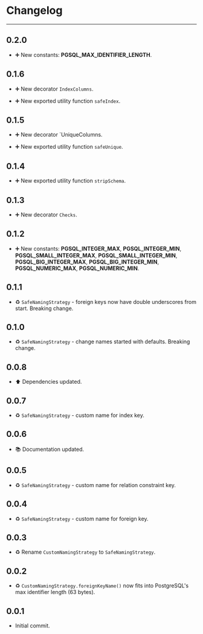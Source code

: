 # Changelog

---

## 0.2.0

-   ➕ New constants: **PGSQL_MAX_IDENTIFIER_LENGTH**.

## 0.1.6

-   ➕ New decorator `IndexColumns`.

-   ➕ New exported utility function `safeIndex`.

## 0.1.5

-   ➕ New decorator `UniqueColumns.

-   ➕ New exported utility function `safeUnique`.

## 0.1.4

-   ➕ New exported utility function `stripSchema`.

## 0.1.3

-   ➕ New decorator `Checks`.

## 0.1.2

-   ➕ New constants: **PGSQL_INTEGER_MAX**, **PGSQL_INTEGER_MIN**, **PGSQL_SMALL_INTEGER_MAX**, **PGSQL_SMALL_INTEGER_MIN**, **PGSQL_BIG_INTEGER_MAX**, **PGSQL_BIG_INTEGER_MIN**, **PGSQL_NUMERIC_MAX**, **PGSQL_NUMERIC_MIN**.

## 0.1.1

-   ♻️ `SafeNamingStrategy` - foreign keys now have double underscores from start. Breaking change.

## 0.1.0

-   ♻️ `SafeNamingStrategy` - change names started with defaults. Breaking change.

## 0.0.8

-   ⬆️ Dependencies updated.

## 0.0.7

-   ♻️ `SafeNamingStrategy` - custom name for index key.

## 0.0.6

-   📚 Documentation updated.

## 0.0.5

-   ♻️ `SafeNamingStrategy` - custom name for relation constraint key.

## 0.0.4

-   ♻️ `SafeNamingStrategy` - custom name for foreign key.

## 0.0.3

-   ♻️ Rename `CustomNamingStrategy` to `SafeNamingStrategy`.

## 0.0.2

-   ♻️ `CustomNamingStrategy.foreignKeyName()` now fits into PostgreSQL's max identifier length (63 bytes).

## 0.0.1

-   Initial commit.
